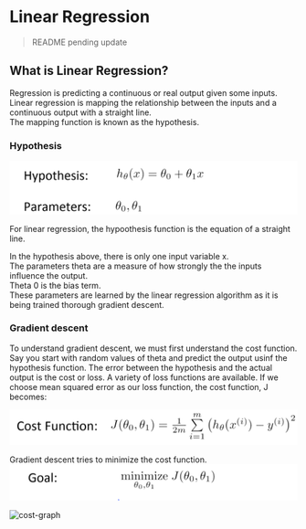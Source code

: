 # Linear Regression
<blockquote>
  README pending update
</blockquote>

## What is Linear Regression?
Regression is predicting a continuous or real output given some inputs.  
Linear regression is mapping the relationship between the inputs and a continuous output with a straight line.    
The mapping function is known as the hypothesis.  

### Hypothesis  

![hypothesis](images/hypothesis.png) 

For linear regression, the hypoothesis function is the equation of a straight line.  

In the hypothesis above, there is only one input variable x.  
The parameters theta are a measure of how strongly the the inputs influence the output.  
Theta 0 is the bias term.  
These parameters are learned by the linear regression algorithm as it is being trained thorough gradient descent.

### Gradient descent
To understand gradient descent, we must first understand the cost function.  
Say you start with random values of theta and predict the output usinf the hypothesis function. The error between the hypothesis and the actual output is the cost or loss. A variety of loss functions are available. If we choose mean squared error as our loss function, the cost function, J becomes:  

![cost](/Linear-regression/images/cost.png)  

Gradient descent tries to minimize the cost function.  
![goal](/Linear-regression/images/goal.png)  

![cost-graph](https://www.google.com/url?sa=i&url=https%3A%2F%2Fwww.researchgate.net%2Ffigure%2FA-graph-of-a-cost-function-modified-from_fig1_329920042&psig=AOvVaw3BFKDEdBH5VSlP6y-DLSZ7&ust=1645817290752000&source=images&cd=vfe&ved=0CAsQjRxqFwoTCIi2yKmJmfYCFQAAAAAdAAAAABAD) 